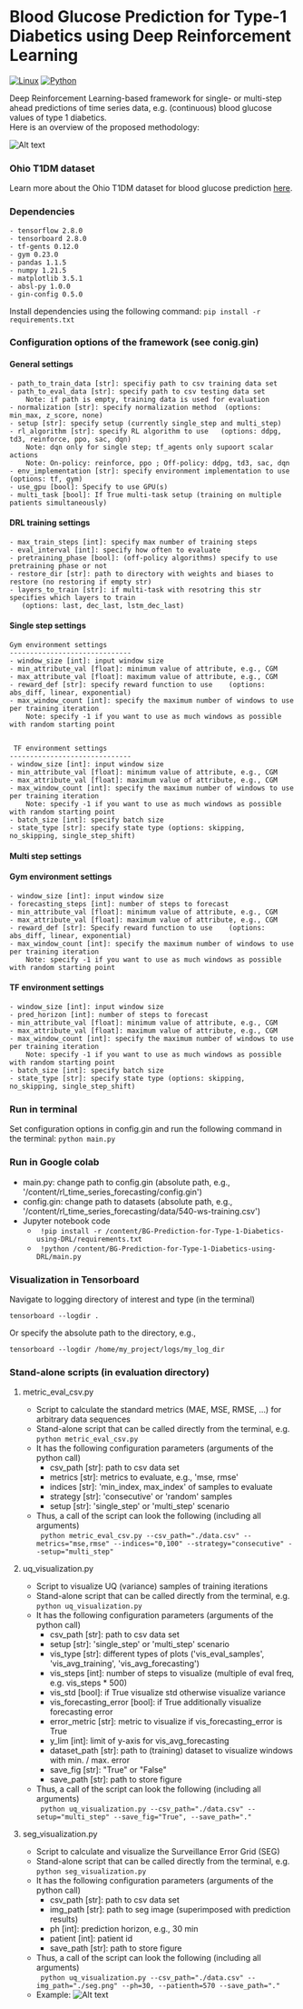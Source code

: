 # Blood Glucose Prediction for Type-1 Diabetics using Deep Reinforcement Learning

[![Linux](https://img.shields.io/badge/Ubuntu-E95420?style=for-the-badge&logo=ubuntu&logoColor=white)](https://ubuntu.com/download)
[![Python](https://img.shields.io/badge/python-3.7-blue.svg)](https://www.python.org/downloads/release/python-370/)


Deep Reinforcement Learning-based framework for single- or multi-step ahead predictions of time series data, 
e.g. (continuous) blood glucose values of type 1 diabetics. <br/>
Here is an overview of the proposed methodology:

![Alt text](./images/overview.png?raw=true "Methodology")

### Ohio T1DM dataset
Learn more about the Ohio T1DM dataset for blood glucose prediction [here](http://smarthealth.cs.ohio.edu/OhioT1DM-dataset.html). <br/>

### Dependencies
    - tensorflow 2.8.0
    - tensorboard 2.8.0
    - tf-gents 0.12.0
    - gym 0.23.0
    - pandas 1.1.5
    - numpy 1.21.5
    - matplotlib 3.5.1
    - absl-py 1.0.0
    - gin-config 0.5.0
Install dependencies using the following command:
```pip install -r requirements.txt```

### Configuration options of the framework (see conig.gin) <br/>
#### General settings
    - path_to_train_data [str]: specifiy path to csv training data set
    - path_to_eval_data [str]: specify path to csv testing data set 
        Note: if path is empty, training data is used for evaluation
    - normalization [str]: specify normalization method  (options: min_max, z_score, none)
    - setup [str]: specify setup (currently single_step and multi_step)
    - rl_algorithm [str]: specify RL algorithm to use   (options: ddpg, td3, reinforce, ppo, sac, dqn)
        Note: dqn only for single step; tf_agents only supoort scalar actions 
        Note: On-policy: reinforce, ppo ; Off-policy: ddpg, td3, sac, dqn
    - env_implementation [str]: specify environment implementation to use   (options: tf, gym)
    - use_gpu [bool]: Specify to use GPU(s) 
    - multi_task [bool]: If True multi-task setup (training on multiple patients simultaneously)
#### DRL training settings
    - max_train_steps [int]: specify max number of training steps
    - eval_interval [int]: specify how often to evaluate
    - pretraining_phase [bool]: (off-policy algorithms) specify to use pretraining phase or not
    - restore_dir [str]: path to directory with weights and biases to restore (no restoring if empty str) 
    - layers_to_train [str]: if multi-task with resotring this str specifies which layers to train
       (options: last, dec_last, lstm_dec_last)
#### Single step settings
    Gym environment settings 
    ------------------------------
    - window_size [int]: input window size
    - min_attribute_val [float]: minimum value of attribute, e.g., CGM
    - max_attribute_val [float]: maximum value of attribute, e.g., CGM
    - reward_def [str]: specify reward function to use    (options: abs_diff, linear, exponential)
    - max_window_count [int]: specify the maximum number of windows to use per training iteration
        Note: specify -1 if you want to use as much windows as possible with random starting point


     TF environment settings
    ------------------------------
    - window_size [int]: input window size
    - min_attribute_val [float]: minimum value of attribute, e.g., CGM
    - max_attribute_val [float]: maximum value of attribute, e.g., CGM
    - max_window_count [int]: specify the maximum number of windows to use per training iteration
        Note: specify -1 if you want to use as much windows as possible with random starting point
    - batch_size [int]: specify batch size
    - state_type [str]: specify state type (options: skipping, no_skipping, single_step_shift)
#### Multi step settings
#### Gym environment settings
    - window_size [int]: input window size
    - forecasting_steps [int]: number of steps to forecast
    - min_attribute_val [float]: minimum value of attribute, e.g., CGM
    - max_attribute_val [float]: maximum value of attribute, e.g., CGM
    - reward_def [str]: Specify reward function to use    (options: abs_diff, linear, exponential)
    - max_window_count [int]: specify the maximum number of windows to use per training iteration
        Note: specify -1 if you want to use as much windows as possible with random starting point
#### TF environment settings
    - window_size [int]: input window size
    - pred_horizon [int]: number of steps to forecast
    - min_attribute_val [float]: minimum value of attribute, e.g., CGM
    - max_attribute_val [float]: maximum value of attribute, e.g., CGM    
    - max_window_count [int]: specify the maximum number of windows to use per training iteration
        Note: specify -1 if you want to use as much windows as possible with random starting point
    - batch_size [int]: specify batch size
    - state_type [str]: specify state type (options: skipping, no_skipping, single_step_shift)

### Run in terminal
Set configuration options in config.gin and run the following command in the terminal:
```python main.py```
### Run in Google colab
- main.py: change path to config.gin (absolute path, e.g., '/content/rl_time_series_forecasting/config.gin')
- config.gin: change path to datasets (absolute path, e.g., '/content/rl_time_series_forecasting/data/540-ws-training.csv')
- Jupyter notebook code
  - ``` !pip install -r /content/BG-Prediction-for-Type-1-Diabetics-using-DRL/requirements.txt```
  - ``` !python /content/BG-Prediction-for-Type-1-Diabetics-using-DRL/main.py```

### Visualization in Tensorboard
Navigate to logging directory of interest and type  (in the terminal)
```
tensorboard --logdir .
```
Or specify the absolute path to the directory, e.g., 
```
tensorboard --logdir /home/my_project/logs/my_log_dir
```

### Stand-alone scripts (in evaluation directory)
1) metric_eval_csv.py
   - Script to calculate the standard metrics (MAE, MSE, RMSE, ...) for arbitrary data sequences 
   - Stand-alone script that can be called directly from the terminal, e.g. ```python metric_eval_csv.py```
   - It has the following configuration parameters (arguments of the python call)
     - csv_path [str]: path to csv data set
     - metrics [str]: metrics to evaluate, e.g., 'mse, rmse'
     - indices [str]: 'min_index, max_index' of samples to evaluate
     - strategy [str]: 'consecutive' or 'random' samples
     - setup [str]: 'single_step' or 'multi_step' scenario
   - Thus, a call of the script can look the following (including all arguments) <br/>
   ``` python metric_eval_csv.py --csv_path="./data.csv" --metrics="mse,rmse" --indices="0,100" --strategy="consecutive" --setup="multi_step"```
   
   
2) uq_visualization.py
   - Script to visualize UQ (variance) samples of training iterations
   - Stand-alone script that can be called directly from the terminal, e.g. ```python uq_visualization.py```
   - It has the following configuration parameters (arguments of the python call)
     - csv_path [str]: path to csv data set
     - setup [str]: 'single_step' or 'multi_step' scenario
     - vis_type [str]: different types of plots ('vis_eval_samples', 'vis_avg_training', 'vis_avg_forecasting')
     - vis_steps [int]: number of steps to visualize (multiple of eval freq, e.g. vis_steps * 500)
     - vis_std [bool]: if True visualize std otherwise visualize variance
     - vis_forecasting_error [bool]: if True additionally visualize forecasting error
     - error_metric [str]: metric to visualize if vis_forecasting_error is True
     - y_lim [int]: limit of y-axis for vis_avg_forecasting
     - dataset_path [str]: path to (training) dataset to visualize windows with min. / max. error
     - save_fig [str]: "True" or "False"
     - save_path [str]: path to store figure
   - Thus, a call of the script can look the following (including all arguments) <br/>
   ``` python uq_visualization.py --csv_path="./data.csv" --setup="multi_step" --save_fig="True", --save_path="."```
   

3) seg_visualization.py
   - Script to calculate and visualize the Surveillance Error Grid (SEG)
   - Stand-alone script that can be called directly from the terminal, e.g. ```python seg_visualization.py```
   - It has the following configuration parameters (arguments of the python call)
     - csv_path [str]: path to csv data set
     - img_path [str]: path to seg image (superimposed with prediction results)
     - ph [int]: prediction horizon, e.g., 30 min
     - patient [int]: patient id
     - save_path [str]: path to store figure
   - Thus, a call of the script can look the following (including all arguments) <br/>
   ``` python uq_visualization.py --csv_path="./data.csv" --img_path="./seg.png" --ph=30, --patienth=570 --save_path="."```
   - Example:
   ![Alt text](./images/seg_30min_570.png?raw=true "SEG 30 min subject 570")




